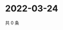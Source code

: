 # 2022-03-24

共 0 条

<!-- BEGIN WEIBO -->
<!-- 最后更新时间 Thu Mar 24 2022 22:14:46 GMT+0800 (China Standard Time) -->

<!-- END WEIBO -->

